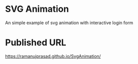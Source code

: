 # SVG Animation
An simple example of svg animation with interactive login form

# Published URL
https://ramanujprasad.github.io/SvgAnimation/

